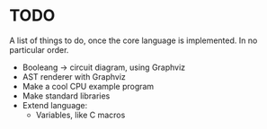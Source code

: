 # TODO

A list of things to do, once the core language is implemented. In no particular order.

 - Booleang -> circuit diagram, using Graphviz
 - AST renderer with Graphviz
 - Make a cool CPU example program
 - Make standard libraries
 - Extend language:
   - Variables, like C macros